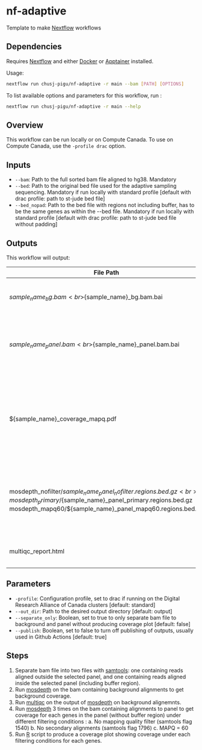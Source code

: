 # nf-adaptive

Template to make [Nextflow] workflows

## Dependencies

Requires [Nextflow] and either [Docker] or [Apptainer] installed.

Usage:

```sh
nextflow run chusj-pigu/nf-adaptive -r main --bam [PATH] [OPTIONS]
```

To list available options and parameters for this workflow, run :

``` sh
nextflow run chusj-pigu/nf-adaptive -r main --help
```

## Overview

This workflow can be run locally or on Compute Canada. To use on Compute Canada, use the `-profile drac` option.

## Inputs

- `--bam`: Path to the full sorted bam file aligned to hg38. Mandatory
- `--bed`: Path to the original bed file used for the adaptive sampling sequencing. Mandatory if run locally with standard profile [default with drac profile: path to st-jude bed file]
- `--bed_nopad`: Path to the bed file with regions not including buffer, has to be the same genes as within the --bed file. Mandatory if run locally with standard profile [default with drac profile: path to st-jude bed file without padding]


## Outputs

This workflow will output:

| File Path             | Description | Condition        |
| --------------------- | ----------- | ---------------- |
| ${sample_name}_bg.bam<br>${sample_name}_bg.bam.bai | Aligned and sorted bam file for background only | Always |
| ${sample_name}_panel.bam<br>${sample_name}_panel.bam.bai | Aligned and sorted bam file for panel only (includding padding region) | Always |
| ${sample_name}_coverage_mapq.pdf | Plot showing coverage for each genes of the panel (without padding region) and each filtering condition | If separate_only is set to false |
| mosdepth_nofilter/${sample_name}_panel_nofilter.regions.bed.gz<br>mosdepth_primary/${sample_name}_panel_primary.regions.bed.gz<br>mosdepth_mapq60/${sample_name}_panel_mapq60.regions.bed.gz | Bed file containing coverage for each gene in the panel under different filtering conditions | If separate_only is set to false |
| multiqc_report.html | Multiqc report for coverage of background | Always |

## Parameters

- `-profile`: Configuration profile, set to drac if running on the Digital Research Alliance of Canada clusters [default: standard]
- `--out_dir`: Path to the desired output directory [default: output]
- `--separate_only`: Boolean, set to true to only separate bam file to background and panel without producing coverage plot [default: false]
- `--publish`: Boolean, set to false to turn off publishing of outputs, usually used in Github Actions [default: true]

## Steps

1. Separate bam file into two files with [samtools]: one containing reads aligned outside the selected panel, and one containing reads aligned inside the selected panel (including buffer region).
2. Run [mosdepth] on the bam containing background alignments to get background coverage.
3. Run [multiqc] on the output of [mosdepth] on background alignemnts.
4. Run [mosdepth] 3 times on the bam containing alignments to panel to get coverage for each genes in the panel (without buffer region) under different filtering conditions :
    a. No mapping quality filter (samtools flag 1540)
    b. No secondary alignments (samtools flag 1796)
    c. MAPQ = 60
5. Run [R] script to produce a coverage plot showing coverage under each filtering conditions for each genes.

[Docker]: https://www.docker.com
[Apptainer]: https://apptainer.org
[Nextflow]: https://www.nextflow.io/docs/latest/index.html
[samtools]: http://www.htslib.org
[multiqc]: https://multiqc.info
[mosdepth]: https://github.com/brentp/mosdepth
[R]: https://www.r-project.org/